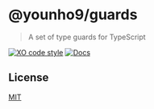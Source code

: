 # @younho9/guards

> A set of type guards for TypeScript

[![XO code style](https://img.shields.io/badge/code_style-XO-5ed9c7.svg)](https://github.com/xojs/xo)
[![Docs](https://badgen.net/badge/docs/typedoc/purple)](https://younho9.github.io/lib/modules/_younho9_guards.html)

## License

[MIT](../../LICENSE)
